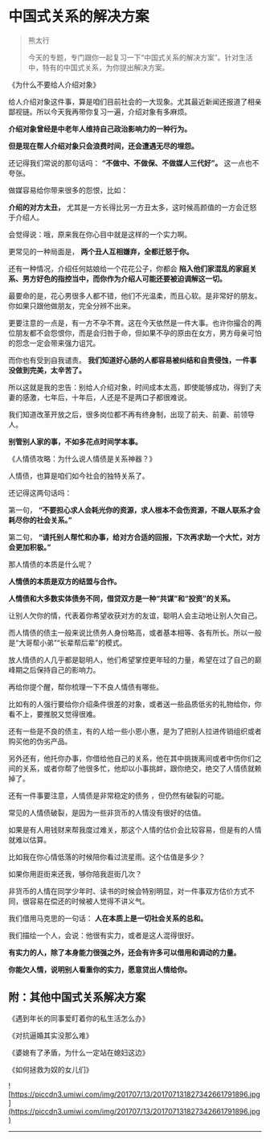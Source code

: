 # 中国式关系的解决方案

> 熊太行
> 
> 今天的专题，专门跟你一起复习一下“中国式关系的解决方案”。针对生活中，特有的中国式关系，为你提出解决方案。

《为什么不要给人介绍对象》

给人介绍对象这件事，算是咱们目前社会的一大现象。尤其最近新闻还报道了相亲鄙视链。所以今天我再带你复习一遍，介绍对象有多麻烦。

 **介绍对象曾经是中老年人维持自己政治影响力的一种行为。**

 **但是现在帮人介绍对象只会浪费时间，还会遭遇无尽的埋怨。**

还记得我们常说的那句话吗： **“不做中、不做保、不做媒人三代好”。** 这一点也不夸张。

做媒容易给你带来很多的怨恨，比如：

 **介绍的对方太丑，** 尤其是一方长得比另一方丑太多，这时候高颜值的一方会迁怒于介绍人。

会觉得说：哦，原来我在你心目中就是这样的一个实力啊。

更常见的一种局面是， **两个丑人互相嫌弃，全都迁怒于你。**

还有一种情况，介绍任何姑娘给一个花花公子，你都会 **陷入他们家混乱的家庭关系、男方好色的指控当中，而你作为介绍人可能还要被迫调解这一切。**

最要命的是，花心男很多人都不错，他们不光温柔，而且心软。是非常好的朋友。你如果只跟他做朋友，完全分辨不出来。

更要注意的一点是，有一方不孕不育。这在今天依然是一件大事。也许你撮合的两位朋友都不会怨恨你，而是会归咎于命，但如果不孕的原由在女方，男方母亲可怕的怨念一定会带来强力诅咒。

而你也有受到自我谴责。 **我们知道好心肠的人都容易被纠结和自责侵蚀，一件事没做到完美，太辛苦了。**

所以这就是我的忠告：别给人介绍对象，时间成本太高，即使能够成功，得到了夫妻的感激，七年后，十年后，人还是不是两口子都很难说。

我们知道改革开放之后，很多岗位都不再有终身制，出现了前夫、前妻、前领导人。

 **别管别人家的事，不如多花点时间学本事。**

《人情债攻略：为什么说人情债是关系神器？》

人情债，也算是咱们如今社会的独特关系了。

还记得这两句话吗：

第一句， **“不要担心求人会耗光你的资源，求人根本不会伤资源，不跟人联系才会耗尽你的社会关系。”**

第二句， **“请托别人帮忙和办事，给对方合适的回报，下次再求助一个大忙，对方会更加积极。”**

那人情债的本质是什么呢？

 **人情债的本质是双方的结盟与合作。**

 **人情债和大多数实体债务不同，借贷双方是一种“共谋”和“投资”的关系。**

让别人欠你的情，代表着你希望收获对方的友谊，聪明人会主动地让别人欠自己。

而人情债的债主一般来说比债务人身份略高，或者基本相等、各有所长。所以一般是“大哥帮小弟”“长辈帮后辈”的模式。

放人情债的人几乎都是聪明人，他们希望掌控更年轻的力量，希望在过了自己的巅峰期之后保持自己的影响力。

再给你提个醒，帮你梳理一下不良人情债有哪些。

比如有的人强行要给你介绍条件很差的对象，或者送一些品质低劣的礼物给你，你看不上，要推脱又觉得很难。

还有一些是不良的债主，有的人给一些小恩小惠，是为了把别人拉进传销组织或者购买他的伪劣产品。

另外还有，他托你办事，你借给他自己的关系，他在其中挑拨离间或者中伤你们之间的关系，或者你帮了他很多忙，他却以小事挑衅，跟你绝交，绝交了人情债就赖掉了。

还有一件事要注意，人情债是非常稳定的债务 ，但仍然有破裂的可能。

常见的人情债破裂，是因为一些非货币的人情没有很好的估值。

如果是有人用钱财来帮我度过难关，那这个人情的估价会比较容易，但是有的人情就难以估算。

比如我在你心情低落的时候陪你看过流星雨。这个估值是多少？

如果你用逛街来还我，够你陪我逛街几次？

非货币的人情在同学少年时、读书的时候会特别明显，对一件事双方估价方式不同，很容易在偿还的时候被人觉得不讲义气。

我们借用马克思的一句话： **人在本质上是一切社会关系的总和。**

我们描绘一个人，会说：他很有实力，或者是这人混得很好。

 **有实力的人，除了本身能力很强之外，还会有许多可以借用和调动的力量。**

 **你能欠人情，说明别人看重你的实力，愿意贷出人情给你。**

## 附：其他中国式关系解决方案

《遇到年长的同事爱盯着你的私生活怎么办》

《对抗逼婚其实没那么难》

《婆媳有了矛盾，为什么一定站在媳妇这边》

《如何拯救为奴的女儿们》

![https://piccdn3.umiwi.com/img/201707/13/201707131827342661791896.jpg](https://piccdn3.umiwi.com/img/201707/13/201707131827342661791896.jpg)

---
